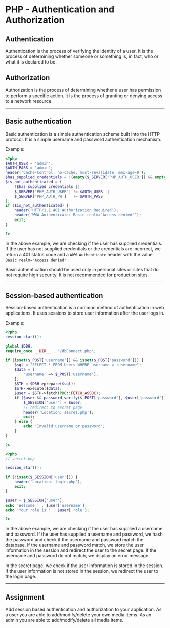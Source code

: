 # PHP - Authentication and Authorization

## Authentication

Authentication is the process of verifying the identity of a user. It is the process of determining whether someone or something is, in fact, who or what it is declared to be.

## Authorization

Authorization is the process of determining whether a user has permission to perform a specific action. It is the process of granting or denying access to a network resource.

---

## Basic authentication

Basic authentication is a simple authentication scheme built into the HTTP protocol. It is a simple username and password authentication mechanism.

Example:

```php
<?php
$AUTH_USER = 'admin';
$AUTH_PASS = 'admin';
header('Cache-Control: no-cache, must-revalidate, max-age=0');
$has_supplied_credentials = !(empty($_SERVER['PHP_AUTH_USER']) && empty($_SERVER['PHP_AUTH_PW']));
$is_not_authenticated = (
    !$has_supplied_credentials ||
    $_SERVER['PHP_AUTH_USER'] != $AUTH_USER ||
    $_SERVER['PHP_AUTH_PW']   != $AUTH_PASS
);
if ($is_not_authenticated) {
    header('HTTP/1.1 401 Authorization Required');
    header('WWW-Authenticate: Basic realm="Access denied"');
    exit;
}

?>
```

In the above example, we are checking if the user has supplied credentials. If the user has not supplied credentials or the credentials are incorrect, we return a 401 status code and a `WWW-Authenticate` header with the value `Basic realm="Access denied"`.

Basic authentication should be used only in personal sites or sites that do not require high security. It is not recommended for production sites.

---

## Session-based authentication

Session-based authentication is a common method of authentication in web applications. It uses sessions to store user information after the user logs in.

Example:

```php
<?php
session_start();

global $DBH;
require_once __DIR__ . '/dbConnect.php';

if (isset($_POST['username']) && isset($_POST['password'])) {
    $sql = "SELECT * FROM Users WHERE username = :username";
    $data = [
        'username' => $_POST['username'],
    ];
    $STH = $DBH->prepare($sql);
    $STH->execute($data);
    $user = $STH->fetch(PDO::FETCH_ASSOC);
    if ($user && password_verify($_POST['password'], $user['password'])) {
        $_SESSION['user'] = $user;
        // redirect to secret page
        header('Location: secret.php');
        exit;
    } else {
        echo 'Invalid username or password';
    }
}

?>
```

```php
<?php
// secret.php

session_start();

if (!isset($_SESSION['user'])) {
    header('Location: login.php');
    exit;
}

$user = $_SESSION['user'];
echo 'Welcome ' . $user['username'];
echo 'Your role is ' . $user['role'];

?>
```

In the above example, we are checking if the user has supplied a username and password. If the user has supplied a username and password, we hash the password and check if the username and password match the database. If the username and password match, we store the user information in the session and redirect the user to the secret page. If the username and password do not match, we display an error message.

In the secret page, we check if the user information is stored in the session. If the user information is not stored in the session, we redirect the user to the login page.

---

## Assignment

Add session based authentication and authorization to your application. As a user you are able to add/modify/delete your own media items. As an admin you are able to add/modify/delete all media items.
